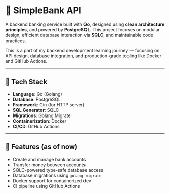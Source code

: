 # 🏦 SimpleBank API

A backend banking service built with **Go**, designed using **clean architecture principles**, and powered by **PostgreSQL**. This project focuses on modular design, efficient database interaction via **SQLC**, and maintainable code practices.

This is a part of my backend development learning journey — focusing on API design, database integration, and production-grade tooling like Docker and GitHub Actions.

---

## 🔧 Tech Stack

- **Language**: Go (Golang)
- **Database**: PostgreSQL
- **Framework**: Gin (for HTTP server)
- **SQL Generator**: SQLC
- **Migrations**: Golang Migrate
- **Containerization**: Docker
- **CI/CD**: GitHub Actions

---

## 🚀 Features (as of now)

- Create and manage bank accounts
- Transfer money between accounts
- SQLC-powered type-safe database access
- Database migrations using `golang-migrate`
- Docker support for containerized dev
- CI pipeline using GitHub Actions
